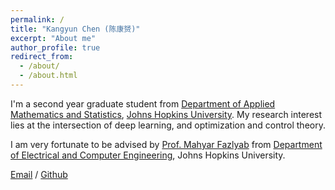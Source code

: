 ```yaml
---
permalink: /
title: "Kangyun Chen (陈康赟)"
excerpt: "About me"
author_profile: true
redirect_from: 
  - /about/
  - /about.html
---
```


I'm a second year graduate student from [Department of Applied Mathematics and Statistics](https://engineering.jhu.edu/ams/), [Johns Hopkins University](https://www.jhu.edu/). My research interest lies at the intersection of deep learning, and optimization and control theory.

I am very fortunate to be advised by [Prof. Mahyar Fazlyab](https://scholar.google.com/citations?user=Y3bmjJwAAAAJ&hl=en) from [Department of Electrical and Computer Engineering](https://engineering.jhu.edu/ece/), Johns Hopkins University. 

[Email](mailto:kchen127@jh.edu) / [Github](https://github.com/junochen1114)

